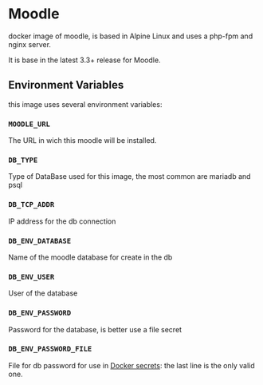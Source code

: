 # Moodle
docker image of moodle, is based in Alpine Linux and uses a php-fpm and nginx server.

It is base in the latest 3.3+ release for Moodle.

## Environment Variables
this image uses several environment variables:

### `MOODLE_URL`
The URL in wich this moodle will be installed.

### `DB_TYPE`
Type of DataBase used for this image, the most common are mariadb and psql

### `DB_TCP_ADDR`
IP address for the db connection 

### `DB_ENV_DATABASE`
Name of the moodle database for create in the db

### `DB_ENV_USER`
User of the database

### `DB_ENV_PASSWORD`
Password for the database, is better use a file secret

### `DB_ENV_PASSWORD_FILE`
File for db password for use in [Docker secrets](https://docs.docker.com/engine/swarm/secrets/): the last line is the only valid one.

